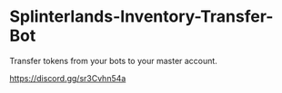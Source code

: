 # Splinterlands-Inventory-Transfer-Bot
Transfer tokens from your bots to your master account.

https://discord.gg/sr3Cvhn54a
